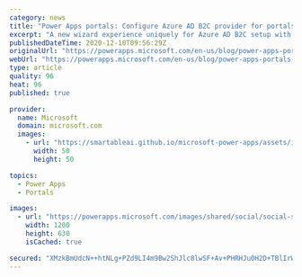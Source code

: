 ```yaml
---
category: news
title: "Power Apps portals: Configure Azure AD B2C provider for portals in a new way (Preview)"
excerpt: "A new wizard experience uniquely for Azure AD B2C setup with portals"
publishedDateTime: 2020-12-10T09:56:29Z
originalUrl: "https://powerapps.microsoft.com/en-us/blog/power-apps-portals-configure-azure-ad-b2c-provider-for-portals-in-a-new-way-preview/"
webUrl: "https://powerapps.microsoft.com/en-us/blog/power-apps-portals-configure-azure-ad-b2c-provider-for-portals-in-a-new-way-preview/"
type: article
quality: 96
heat: 96
published: true

provider:
  name: Microsoft
  domain: microsoft.com
  images:
    - url: "https://smartableai.github.io/microsoft-power-apps/assets/images/organizations/microsoft.com-50x50.jpg"
      width: 50
      height: 50

topics:
  - Power Apps
  - Portals

images:
  - url: "https://powerapps.microsoft.com/images/shared/social/social-share-post-ignite.png"
    width: 1200
    height: 630
    isCached: true

secured: "XMzkBmUdcN++htNLg+PZd9LI4m9Bw2ShJlc8lwSF+Av+PHRHJu0H2D+TBlIrW55+X9O+1jc4hNMMW8IzKpLEpCzJaMjezOUmVTK6xSH3kAO6KtTBiUcyTi1Qo3WQuJINZS5ytPjrU66k0149UdsDH0Sbsk4D2OX4c2zAzyArF/wru+63gJSKpzamTE3fkZQC+bzXALG7N3nVY1CkqWh+FZWNioEJuAiJpX5y5Blpf8ZOILhUMFalXkA9V328KvpCW01etziHDXRNktpR2p9XarH4nPI2geqqSNnU9X2b/TtHdPD/mQ65Lw7ebIDxOpV7wedD0VWkWLL52vryc1Jj50zdC89P3KFnjXq/cjtJ03I=;vpot23ugTK2G9gNyuwJi9w=="
---
```


